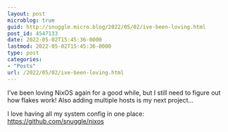 ```yaml
---
layout: post
microblog: true
guid: http://snuggle.micro.blog/2022/05/02/ive-been-loving.html
post_id: 4547133
date: 2022-05-02T15:45:36-0000
lastmod: 2022-05-02T15:45:36-0000
type: post
categories:
- "Posts"
url: /2022/05/02/ive-been-loving.html
---
```

<p>I’ve been loving NixOS again for a good while, but I still need to figure out how flakes work! Also adding multiple hosts is my next project…</p><p>I love having all my system config in one place: <a href="https://github.com/snuggle/nixos" target="_blank" rel="nofollow noopener noreferrer" translate="no"><span class="invisible">https://</span><span class="">github.com/snuggle/nixos</span><span class="invisible"></span></a></p>
